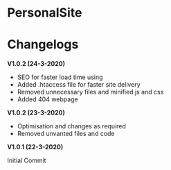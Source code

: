 # PersonalSite



# Changelogs

<b>V1.0.2 (24-3-2020)</b>
<ul>
<li>SEO for faster load time using </li>

<li>Added .htaccess file for faster site delivery </li>

<li>Removed unnecessary files and minified js and css </li>

<li>Added 404 webpage </li>
</ul>

<b>V1.0.2 (23-3-2020)</b>
<ul>
<li>Optimisation and changes as required </li>
<li>Removed unvanted files and code </li>
</ul>

<b>V1.0.1 (22-3-2020)</b>

Initial Commit </br>
